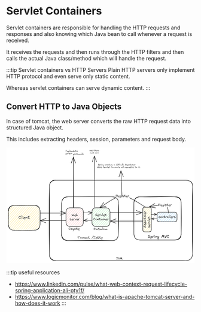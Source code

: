 # Servlet Containers

Servlet containers are responsible for handling the HTTP requests and responses and
also knowing which Java bean to call whenever a request is received.

It receives the requests and
then runs through the HTTP filters and
then calls the actual Java class/method which will handle the request.

:::tip Servlet containers vs HTTP Servers
Plain HTTP servers only implement HTTP protocol and even serve only static content.

Whereas servlet containers can serve dynamic content.
:::

## Convert HTTP to Java Objects

In case of tomcat, the web server converts the raw HTTP request data into structured Java object.

This includes extracting headers, session, parameters and request body.

![servlet-container](../../static/img/webserver-servlet.excalidraw.png)

:::tip useful resources
- https://www.linkedin.com/pulse/what-web-context-request-lifecycle-spring-application-ali-pty1f/
- https://www.logicmonitor.com/blog/what-is-apache-tomcat-server-and-how-does-it-work
:::
